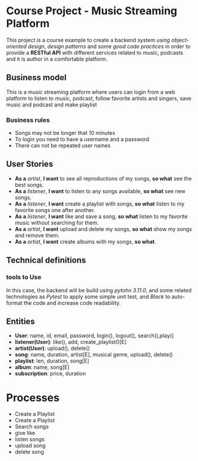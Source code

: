 # Course Project - Music Streaming Platform

This project is a course example to create a backend system _using object-oriented design_, _design patterns_ and some _good code practices_ in order to provide a __RESTful API__ with different services related to music, podcasts and it is author in a comfortable platform.

## Business model

This is a music streaming platform where users can login from a web platform to listen to music, podcast, follow favorite artists and singers, save music and podcast and make playlist 

### Business rules 
- Songs may not be longer that 10 minutes 
- To login you need to have a username and a password 
- There can not be repeated user names
  

## User Stories

- __As a__ _artist_, __I want__ to see all reproductions of my songs, __so what__ see the best songs.
- __As a__ _listener_, __I want__ to listen to any songs available,  __so what__ see new songs.
- __As a__ _listener_, __I want__ create a playlist with songs, __so what__ listen to my favorite songs one after another.
- __As a__ _listener_, __I want__ like and save a song, __so what__ listen to my favorite music without searching for them.
- __As a__ _artist_, __I want__ upload and delete my songs, __so what__ show my songs and remove them.
- __As a__ _artist_, __I want__ create albums with my songs, __so what__.

## Technical definitions

### tools to Use

In this case, the backend will be build using _pytohn 3.11.0_, and some related technologies as _Pytest_ to apply some simple unit test, and _Black_ to auto-format the code and increase code readability.


## Entities
- __User__: name, id, email, password, login(), logout(), search(),play()
- __listener(User)__: like(), add, create_playlist()[E]
- __artist(User)__: upload(), delete()
- __song__: name, duration, artist[E], musical genre, upload(), delete()
- __playlist__: len, duration, song[E]
- __album__: name, song[E]
- __subscription__: price, duration

# Processes
- Create a Playlist
- Create a Playlist
- Search songs 
- give like
- listen songs
- upload song
- delete song
